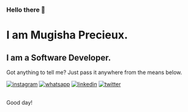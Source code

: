 ### Hello there 👋

I am Mugisha Precieux.
===================

I am a Software Developer.
-----------------------

Got anything to tell me? Just pass it anywhere from the means below.

<div>
  <a href="https://www.instagram.com/precieux_64"><img src="https://user-images.githubusercontent.com/65293976/185198234-42fa10a5-826e-42d3-80d1-bbad7e550b7a.png" alt="instagram"></a>
  <a href="https://wa.me/+250782307144"><img src="https://user-images.githubusercontent.com/65293976/185197546-c864739e-59d8-4386-94dc-28d447ffe8e1.png" alt="whatsapp"></a>
<a href="https://www.linkedin.com/in/mugisha-precieux-410336227/"><img src="https://user-images.githubusercontent.com/65293976/185198767-0de8862e-2621-471a-816b-141feb9f775f.png" alt="linkedin"></a>
  <a href="https://twitter.com/Pre_mugisha"><img src="https://user-images.githubusercontent.com/65293976/185200780-6b8f52bc-e652-4790-9b6e-adc011453f9a.png" alt="twitter"></a>
</div>

<br>

Good day!

